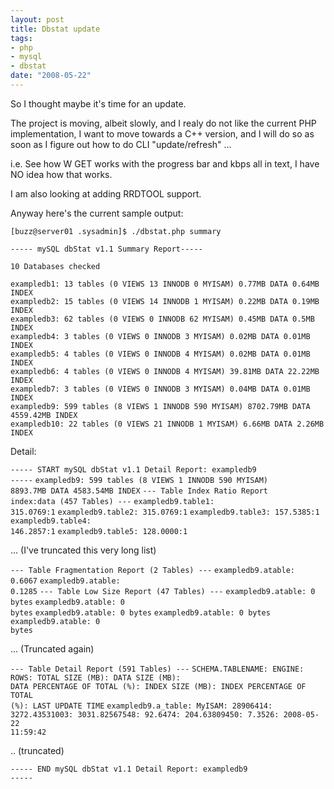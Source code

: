 ```yaml
--- 
layout: post
title: Dbstat update
tags: 
- php
- mysql
- dbstat
date: "2008-05-22"
---
```

<p>So I thought maybe it's time for an update.</p>
<p>The project is moving, albeit slowly, and I realy do not like the current PHP implementation, I want to move towards a C++ version, and I will do so as soon as I figure out how to do CLI "update/refresh" ...</p>
<p>i.e. See how W GET works with the progress bar and kbps all in text, I have NO idea how that works.</p>
<p>I am also looking at adding RRDTOOL support.</p>
<p>Anyway here's the current sample output:</p>
<p><code>[buzz@server01 .sysadmin]$ ./dbstat.php summary</code></p>
<p><code>----- mySQL dbStat v1.1 Summary Report-----</code></p>
<p><code>10 Databases checked</code></p>
<p><code>exampledb1: 13 tables (0 VIEWS 13 INNODB 0 MYISAM) 0.77MB DATA 0.64MB INDEX</code><br />
<code>exampledb2: 15 tables (0 VIEWS 14 INNODB 1 MYISAM) 0.22MB DATA 0.19MB INDEX</code><br />
<code>exampledb3: 62 tables (0 VIEWS 0 INNODB 62 MYISAM) 0.45MB DATA 0.5MB INDEX</code><br />
<code>exampledb4: 3 tables (0 VIEWS 0 INNODB 3 MYISAM) 0.02MB DATA 0.01MB INDEX</code><br />
<code>exampledb5: 4 tables (0 VIEWS 0 INNODB 4 MYISAM) 0.02MB DATA 0.01MB INDEX</code><br />
<code>exampledb6: 4 tables (0 VIEWS 0 INNODB 4 MYISAM) 39.81MB DATA 22.22MB INDEX</code><br />
<code>exampledb7: 3 tables (0 VIEWS 0 INNODB 3 MYISAM) 0.04MB DATA 0.01MB INDEX</code><br />
<code>exampledb9: 599 tables (8 VIEWS 1 INNODB 590 MYISAM) 8702.79MB DATA 4559.42MB INDEX</code><br />
<code>exampledb10: 22 tables (0 VIEWS 21 INNODB 1 MYISAM) 6.66MB DATA 2.26MB INDEX</code></p>
<p></p>

Detail:

<code>----- START mySQL dbStat v1.1 Detail Report: exampledb9 -----</code>
<code>exampledb9: 599 tables (8 VIEWS 1 INNODB 590 MYISAM) 8893.7MB DATA 4583.54MB INDEX</code>
<code>--- Table Index Ratio Report index:data (457 Tables) ---</code>
<code>exampledb9.table1: 315.0769:1</code>
<code>exampledb9.table2: 315.0769:1</code>
<code>exampledb9.table3: 157.5385:1</code>
<code>exampledb9.table4: 146.2857:1</code>
<code>exampledb9.table5: 128.0000:1</code>

... (I've truncated this very long list)

<code>--- Table Fragmentation Report (2 Tables) ---</code>
<code>exampledb9.atable: 0.6067</code>
<code>exampledb9.atable: 0.1285</code>
<code>--- Table Low Size Report (47 Tables) ---</code>
<code>exampledb9.atable: 0 bytes</code>
<code>exampledb9.atable: 0 bytes</code>
<code>exampledb9.atable: 0 bytes</code>
<code>exampledb9.atable: 0 bytes</code>
<code>exampledb9.atable: 0 bytes</code>

... (Truncated again)

<code>--- Table Detail Report (591 Tables) ---</code>
<code>SCHEMA.TABLENAME: ENGINE: ROWS: TOTAL SIZE (MB): DATA SIZE (MB): DATA PERCENTAGE OF TOTAL (%): INDEX SIZE (MB): INDEX PERCENTAGE OF TOTAL (%): LAST UPDATE TIME</code>
<code>exampledb9.a_table: MyISAM: 28906414: 3272.43531003: 3031.82567548: 92.6474: 204.63809450: 7.3526: 2008-05-22 11:59:42</code>

.. (truncated)

<code>----- END mySQL dbStat v1.1 Detail Report: exampledb9 -----</code>
